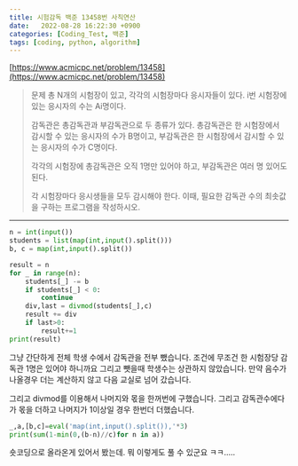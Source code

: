 ```yaml
---
title: 시험감독 백준 13458번 사칙연산
date:   2022-08-28 16:22:30 +0900
categories: [Coding_Test, 백준]
tags: [coding, python, algorithm]
---
```


[https://www.acmicpc.net/problem/13458](https://www.acmicpc.net/problem/13458)

> 문제
> 총 N개의 시험장이 있고, 각각의 시험장마다 응시자들이 있다. i번 시험장에 있는 응시자의 수는 Ai명이다.
> 
> 감독관은 총감독관과 부감독관으로 두 종류가 있다. 총감독관은 한 시험장에서 감시할 수 있는 응시자의 수가 B명이고, 부감독관은 한 시험장에서 감시할 수 있는 응시자의 수가 C명이다.
> 
> 각각의 시험장에 총감독관은 오직 1명만 있어야 하고, 부감독관은 여러 명 있어도 된다.
> 
> 각 시험장마다 응시생들을 모두 감시해야 한다. 이때, 필요한 감독관 수의 최솟값을 구하는 프로그램을 작성하시오.

---

```py
n = int(input())
students = list(map(int,input().split()))
b, c = map(int,input().split())

result = n
for _ in range(n):
    students[_] -= b
    if students[_] < 0:
        continue
    div,last = divmod(students[_],c)
    result += div
    if last>0:
        result+=1
print(result)
```

그냥 간단하게 전체 학생 수에서 감독관을 전부 뺐습니다. 조건에 무조건 한 시험장당 감독관 1명은 있어야 하니까요 그리고 뺏을때 학생수는 상관하지 않았습니다. 만약 음수가 나올경우 더는 계산하지 않고 다음 교실로 넘어 갔습니다.

그리고 divmod를 이용해서 나머지와 몫을 한꺼번에 구했습니다. 그리고 감독관수에다가 몫을 더하고 나머지가 1이상일 경우 한번더 더했습니다.

```py
_,a,[b,c]=eval('map(int,input().split()),'*3)
print(sum(1-min(0,(b-n)//c)for n in a))
```
 숏코딩으로 올라온게 있어서 봤는데.  뭐 이렇게도 풀 수 있군요 ㅋㅋ.....